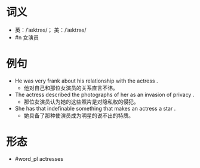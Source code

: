 # 词义
- 英：/ˈæktrəs/； 美：/ˈæktrəs/
- #n 女演员
# 例句
- He was very frank about his relationship with the actress .
	- 他对自己和那位女演员的关系直言不讳。
- The actress described the photographs of her as an invasion of privacy .
	- 那位女演员认为她的这些照片是对隐私权的侵犯。
- She has that indefinable something that makes an actress a star .
	- 她具备了那种使演员成为明星的说不出的特质。
# 形态
- #word_pl actresses
